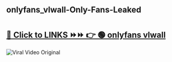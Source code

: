 
 ## onlyfans_vlwall-Only-Fans-Leaked

# <h2><a href="https://clipsfans.com/onlyfans_vlwall&ref=git">🔗 Click to LINKS ⏩⏩ 👉 🟢 onlyfans vlwall </a></h2>

<a href="https://clipsfans.com/onlyfans_vlwall&ref=git" rel="nofollow" data-target="animated-image.originalLink"><img src="https://i.ibb.co.com/xMMVF88/686577567.gif" alt="Viral Video Original" style="max-width: 100%; display: inline-block;" data-target="animated-image.originalImage"></a>
